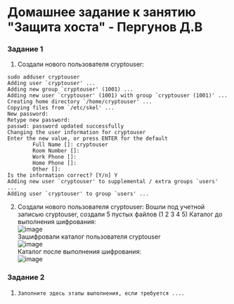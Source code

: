 # Домашнее задание к занятию "Защита хоста" - Пергунов Д.В


### Задание 1

1. Создали нового пользователя cryptouser:

```
sudo adduser cryptouser
Adding user `cryptouser' ...
Adding new group `cryptouser' (1001) ...
Adding new user `cryptouser' (1001) with group `cryptouser (1001)' ...
Creating home directory `/home/cryptouser' ...
Copying files from `/etc/skel' ...
New password: 
Retype new password: 
passwd: password updated successfully
Changing the user information for cryptouser
Enter the new value, or press ENTER for the default
        Full Name []: cryptouser
        Room Number []: 
        Work Phone []: 
        Home Phone []: 
        Other []: 
Is the information correct? [Y/n] Y
Adding new user `cryptouser' to supplemental / extra groups `users' ...
Adding user `cryptouser' to group `users' ...
```
2. Создали нового пользователя cryptouser:
Вошли под учетной записью cryptouser, создали 5 пустых файлов (1 2 3 4 5)
Каталог до выполнения шифрования:  
![image](https://github.com/user-attachments/assets/1c267117-b903-47fd-a0db-b7e39446c84c)  
Зашифровали каталог пользователя cryptouser  
![image](https://github.com/user-attachments/assets/bee160be-ae4a-461b-aa52-159d5586bb4c)  
Каталог после выполнения шифрования:  
![image](https://github.com/user-attachments/assets/dd0e375d-934d-4b18-af30-bea31dd1e9bb)  









### Задание 2

1. `Заполните здесь этапы выполнения, если требуется ....`

```
```

